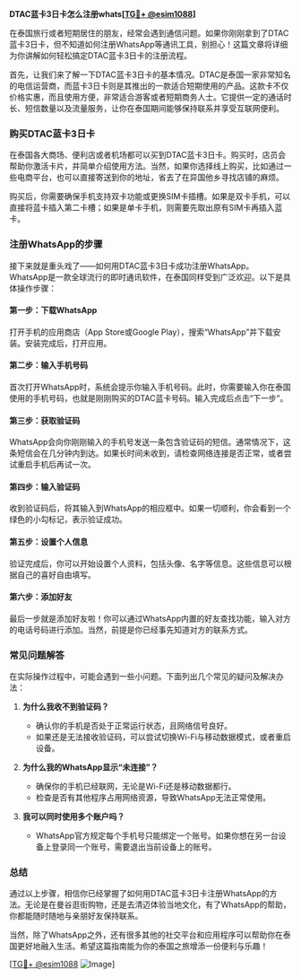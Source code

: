 **DTAC蓝卡3日卡怎么注册whats[[TG💪+ @esim1088](https://t.me/s/esim1088)]**

在泰国旅行或者短期居住的朋友，经常会遇到通信问题。如果你刚刚拿到了DTAC蓝卡3日卡，但不知道如何注册WhatsApp等通讯工具，别担心！这篇文章将详细为你讲解如何轻松搞定DTAC蓝卡3日卡的注册流程。

首先，让我们来了解一下DTAC蓝卡3日卡的基本情况。DTAC是泰国一家非常知名的电信运营商，而蓝卡3日卡则是其推出的一款适合短期使用的产品。这款卡不仅价格实惠，而且使用方便，非常适合游客或者短期商务人士。它提供一定的通话时长、短信数量以及流量服务，让你在泰国期间能够保持联系并享受互联网便利。

### **购买DTAC蓝卡3日卡**

在泰国各大商场、便利店或者机场都可以买到DTAC蓝卡3日卡。购买时，店员会帮助你激活卡片，并简单介绍使用方法。当然，如果你选择线上购买，比如通过一些电商平台，也可以直接寄送到你的地址，省去了在异国他乡寻找店铺的麻烦。

购买后，你需要确保手机支持双卡功能或更换SIM卡插槽。如果是双卡手机，可以直接将蓝卡插入第二卡槽；如果是单卡手机，则需要先取出原有SIM卡再插入蓝卡。

### **注册WhatsApp的步骤**

接下来就是重头戏了——如何用DTAC蓝卡3日卡成功注册WhatsApp。WhatsApp是一款全球流行的即时通讯软件，在泰国同样受到广泛欢迎。以下是具体操作步骤：

#### **第一步：下载WhatsApp**
打开手机的应用商店（App Store或Google Play），搜索“WhatsApp”并下载安装。安装完成后，打开应用。

#### **第二步：输入手机号码**
首次打开WhatsApp时，系统会提示你输入手机号码。此时，你需要输入你在泰国使用的手机号码，也就是刚刚购买的DTAC蓝卡号码。输入完成后点击“下一步”。

#### **第三步：获取验证码**
WhatsApp会向你刚刚输入的手机号发送一条包含验证码的短信。通常情况下，这条短信会在几分钟内到达。如果长时间未收到，请检查网络连接是否正常，或者尝试重启手机后再试一次。

#### **第四步：输入验证码**
收到验证码后，将其输入到WhatsApp的相应框中。如果一切顺利，你会看到一个绿色的小勾标记，表示验证成功。

#### **第五步：设置个人信息**
验证完成后，你可以开始设置个人资料，包括头像、名字等信息。这些信息可以根据自己的喜好自由填写。

#### **第六步：添加好友**
最后一步就是添加好友啦！你可以通过WhatsApp内置的好友查找功能，输入对方的电话号码进行添加。当然，前提是你已经事先知道对方的联系方式。

### **常见问题解答**

在实际操作过程中，可能会遇到一些小问题。下面列出几个常见的疑问及解决办法：

1. **为什么我收不到验证码？**
   - 确认你的手机是否处于正常运行状态，且网络信号良好。
   - 如果还是无法接收验证码，可以尝试切换Wi-Fi与移动数据模式，或者重启设备。

2. **为什么我的WhatsApp显示“未连接”？**
   - 确保你的手机已经联网，无论是Wi-Fi还是移动数据都行。
   - 检查是否有其他程序占用网络资源，导致WhatsApp无法正常使用。

3. **我可以同时使用多个账户吗？**
   - WhatsApp官方规定每个手机号只能绑定一个账号。如果你想在另一台设备上登录同一个账号，需要退出当前设备上的账号。

### **总结**

通过以上步骤，相信你已经掌握了如何用DTAC蓝卡3日卡注册WhatsApp的方法。无论是在曼谷逛街购物，还是去清迈体验当地文化，有了WhatsApp的帮助，你都能随时随地与亲朋好友保持联系。

当然，除了WhatsApp之外，还有很多其他的社交平台和应用程序可以帮助你在泰国更好地融入生活。希望这篇指南能为你的泰国之旅增添一份便利与乐趣！

[[TG💪+ @esim1088](https://t.me/s/esim1088) ![Image](https://i.postimg.cc/4NQfJmqS/Snipaste-2025-05-13-00-14-12.png)]
